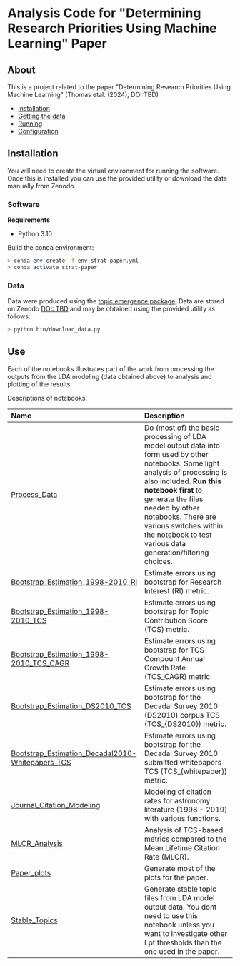 # Analysis Code for "Determining Research Priorities Using Machine Learning" Paper 

## About
This is a project related to the paper "Determining Research Priorities Using Machine Learning" (Thomas etal. (2024), DOI:TBD) 

- [Installation](#installation)
- [Getting the data](#getting-the-data)
- [Running](#running)
- [Configuration](#configuration)


## Installation

You will need to create the virtual environment for running the software. Once this is installed you can use the provided utility or download the data manually from Zenodo.

### Software 
**Requirements**
- Python 3.10

Build the conda environment:
```bash
> conda env create -f env-strat-paper.yml
> conda activate strat-paper
```

### Data 

Data were produced using the [topic emergence package](https://github.com/abuonomo/topic-emergence-ADS).  Data are stored on Zenodo [DOI: TBD](https://zenodo.org/) and may be obtained using the provided utility as follows:

```bash
> python bin/download_data.py
``` 

## Use

Each of the notebooks illustrates part of the work from processing the outputs from the LDA modeling (data obtained above) to analysis and plotting of the results. 

Descriptions of notebooks:

| Name | Description |
| :--- | :---------- | 
| [Process\_Data](notebooks/Process_Data.ipynb) | Do (most of) the basic processing of LDA model output data into form used by other notebooks. Some light analysis of processing is also included. **Run this notebook first** to generate the files needed by other notebooks. There are various switches within the notebook to test various data generation/filtering choices. |  
| [Bootstrap\_Estimation\_1998-2010\_RI](notebooks/Bootstrap_Estimation_1998-2010_RI.ipynb) | Estimate errors using bootstrap for Research Interest (RI) metric. |  
| [Bootstrap\_Estimation\_1998-2010\_TCS](notebooks/Bootstrap_Estimation_1998-2010_TCS.ipynb)| Estimate errors using bootstrap for Topic Contribution Score (TCS) metric. |  
| [Bootstrap\_Estimation\_1998-2010\_TCS\_CAGR]( notebooks/Bootstrap_Estimation_1998-2010_TCS_CAGR.ipynb) | Estimate errors using bootstrap for TCS Compount Annual Growth Rate (TCS\_CAGR) metric. | 
| [Bootstrap\_Estimation\_DS2010\_TCS](notebooks/Bootstrap_Estimation_DS2010_TCS.ipynb)        | Estimate errors using bootstrap for the Decadal Survey 2010 (DS2010) corpus TCS (TCS_{DS2010}) metric. | 
| [Bootstrap\_Estimation\_Decadal2010-Whitepapers\_TCS](notebooks/Bootstrap_Estimation_Decadal2010-Whitepapers_TCS.ipynb) | Estimate errors using bootstrap for the Decadal Survey 2010 submitted whitepapers TCS (TCS_{whitepaper}) metric. | 
| [Journal\_Citation\_Modeling](notebooks/Journal_Citation_Modeling.ipynb) | Modeling of citation rates for astronomy literature (1998 - 2019) with various functions. | 
| [MLCR\_Analysis](notebooks/MLCR_Analysis.ipynb) | Analysis of TCS-based metrics compared to the Mean Lifetime Citation Rate (MLCR). | 
| [Paper\_plots](notebooks/Paper_plots.ipynb) | Generate most of the plots for the paper. |  
| [Stable\_Topics](notebooks/Stable_Topics.ipynb) | Generate stable topic files from LDA model output data. You dont need to use this notebook unless you want to investigate other Lpt thresholds than the one used in the paper. |  


